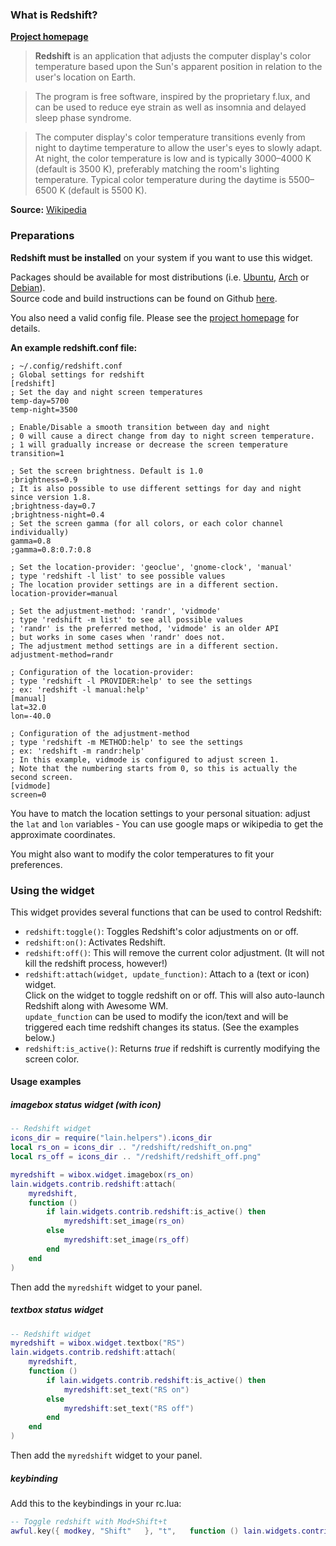 ### What is Redshift? #

[**Project homepage**](http://jonls.dk/redshift/)

>**Redshift** is an application that adjusts the computer display's color temperature based upon the Sun's apparent position in relation to the user's location on Earth. 

>The program is free software, inspired by the proprietary f.lux, and can be used to reduce eye strain as well as insomnia and delayed sleep phase syndrome.

>The computer display's color temperature transitions evenly from night to daytime temperature to allow the user's eyes to slowly adapt. At night, the color temperature is low and is typically 3000–4000 K (default is 3500 K), preferably matching the room's lighting temperature. Typical color temperature during the daytime is 5500–6500 K (default is 5500 K).

**Source:** [Wikipedia](https://en.wikipedia.org/wiki/Redshift_%28software%29)



### Preparations

**Redshift must be installed** on your system if you want to use this widget.

Packages should be available for most distributions (i.e. [Ubuntu](http://packages.ubuntu.com/search?keywords=redshift&searchon=names&suite=all&section=all), [Arch](https://www.archlinux.org/packages/?q=redshift) or [Debian](https://packages.debian.org/jessie/redshift)).    
Source code and build instructions can be found on Github [here](https://github.com/jonls/redshift).

You also need a valid config file. Please see the [project homepage](http://jonls.dk/redshift/) for details. 

**An example redshift.conf file:**

```
; ~/.config/redshift.conf
; Global settings for redshift
[redshift]
; Set the day and night screen temperatures
temp-day=5700
temp-night=3500

; Enable/Disable a smooth transition between day and night
; 0 will cause a direct change from day to night screen temperature. 
; 1 will gradually increase or decrease the screen temperature
transition=1

; Set the screen brightness. Default is 1.0
;brightness=0.9
; It is also possible to use different settings for day and night since version 1.8.
;brightness-day=0.7
;brightness-night=0.4
; Set the screen gamma (for all colors, or each color channel individually)
gamma=0.8
;gamma=0.8:0.7:0.8

; Set the location-provider: 'geoclue', 'gnome-clock', 'manual'
; type 'redshift -l list' to see possible values
; The location provider settings are in a different section.
location-provider=manual

; Set the adjustment-method: 'randr', 'vidmode'
; type 'redshift -m list' to see all possible values
; 'randr' is the preferred method, 'vidmode' is an older API
; but works in some cases when 'randr' does not.
; The adjustment method settings are in a different section.
adjustment-method=randr

; Configuration of the location-provider:
; type 'redshift -l PROVIDER:help' to see the settings
; ex: 'redshift -l manual:help'
[manual]
lat=32.0
lon=-40.0

; Configuration of the adjustment-method
; type 'redshift -m METHOD:help' to see the settings
; ex: 'redshift -m randr:help'
; In this example, vidmode is configured to adjust screen 1. 
; Note that the numbering starts from 0, so this is actually the second screen.
[vidmode]
screen=0
```

You have to match the location settings to your personal situation: adjust the `lat` and `lon` variables - You can use google maps or wikipedia to get the approximate coordinates.

You might also want to modify the color temperatures to fit your preferences.

### Using the widget

This widget provides several functions that can be used to control Redshift:

* `redshift:toggle()`:   Toggles Redshift's color adjustments on or off.
* `redshift:on()`:   Activates Redshift.
* `redshift:off()`:   This will remove the current color adjustment. (It will not kill the redshift process, however!)
* `redshift:attach(widget, update_function)`:   Attach to a (text or icon) widget.    
    Click on the widget to toggle redshift on or off. This will also auto-launch Redshift along with Awesome WM.    
    `update_function` can be used to modify the icon/text and will be triggered each time redshift changes its status. (See the examples below.)
* `redshift:is_active()`: Returns *true* if redshift is currently modifying the screen color.

#### Usage examples

##### imagebox status widget (with icon)
```lua
-- Redshift widget
icons_dir = require("lain.helpers").icons_dir
local rs_on = icons_dir .. "/redshift/redshift_on.png"
local rs_off = icons_dir .. "/redshift/redshift_off.png"

myredshift = wibox.widget.imagebox(rs_on)
lain.widgets.contrib.redshift:attach(
    myredshift,
    function ()
        if lain.widgets.contrib.redshift:is_active() then
            myredshift:set_image(rs_on)
        else
            myredshift:set_image(rs_off)
        end 
    end 
)
```
Then add the `myredshift` widget to your panel.

##### textbox status widget

```lua
-- Redshift widget
myredshift = wibox.widget.textbox("RS")
lain.widgets.contrib.redshift:attach(
    myredshift,
    function ()
        if lain.widgets.contrib.redshift:is_active() then
            myredshift:set_text("RS on")
        else
            myredshift:set_text("RS off")
        end 
    end
)
```
Then add the `myredshift` widget to your panel.

##### keybinding

Add this to the keybindings in your rc.lua:
```lua
-- Toggle redshift with Mod+Shift+t
awful.key({ modkey, "Shift"   }, "t",   function () lain.widgets.contrib.redshift:toggle()   end) ,
```

